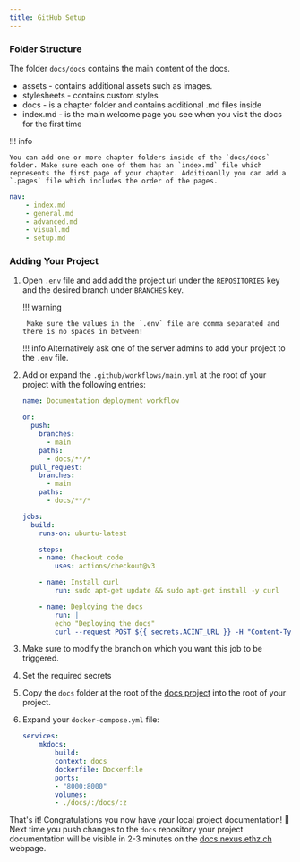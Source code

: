 ```yaml
---
title: GitHub Setup
---
```


### Folder Structure
The folder `docs/docs` contains the main content of the docs.

- assets - contains additional assets such as images.
- stylesheets - contains custom styles
- docs - is a chapter folder and contains additional .md files inside
- index.md - is the main welcome page you see when you visit the docs for the first time

!!! info

    You can add one or more chapter folders inside of the `docs/docs` folder. Make sure each one of them has an `index.md` file which represents the first page of your chapter. Additioanlly you can add a `.pages` file which includes the order of the pages.

```yaml title=".pages" linenums="1"
nav:
    - index.md
    - general.md
    - advanced.md
    - visual.md
    - setup.md
```



### Adding Your Project

1. Open `.env` file and add add the project url under the `REPOSITORIES` key and the desired branch under `BRANCHES` key.

    !!! warning

        Make sure the values in the `.env` file are comma separated and there is no spaces in between!

    !!! info
        Alternatively ask one of the server admins to add your project to the `.env` file.

2. Add or expand the `.github/workflows/main.yml` at the root of your project with the following entries:

    ```yaml title="main.yml" linenums="1"
    name: Documentation deployment workflow

    on:
      push:
        branches:
          - main
        paths:
          - docs/**/*
      pull_request:
        branches:
          - main
        paths:
          - docs/**/*

    jobs:
      build:
        runs-on: ubuntu-latest

        steps:
        - name: Checkout code
            uses: actions/checkout@v3

        - name: Install curl
            run: sudo apt-get update && sudo apt-get install -y curl

        - name: Deploying the docs
            run: |
            echo "Deploying the docs"
            curl --request POST ${{ secrets.ACINT_URL }} -H "Content-Type: application/json" -d "{\"action\": \"${{ secrets.ACINT_ACTION }}\", \"token\": \"${{ secrets.ACINT_TOKEN }}\"}"
    ```
3. Make sure to modify the branch on which you want this job to be triggered.
4. Set the required secrets
5. Copy the `docs` folder at the root of the [docs project](https://github.com/ETH-NEXUS/nexus-docs) into the root of your project.

6. Expand your `docker-compose.yml` file:

    ```yaml title="docker-compose.yml" linenums="1"
    services:
        mkdocs:
            build:
            context: docs
            dockerfile: Dockerfile
            ports:
            - "8000:8000"
            volumes:
            - ./docs/:/docs/:z
    ```

That's it! Congratulations you now have your local project documentation! 🥳 Next time you push changes to the `docs` repository your project documentation will be visible in 2-3 minutes on the [docs.nexus.ethz.ch](docs.nexus.ethz.ch) webpage.

